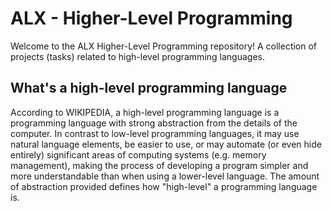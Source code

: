 # ALX - Higher-Level Programming

Welcome to the ALX Higher-Level Programming repository! A collection of projects (tasks) related to high-level programming languages.

## What's a high-level programming language

According to WIKIPEDIA, a high-level programming language is a programming language with strong abstraction from the details of the computer. In contrast to low-level programming languages, it may use natural language elements, be easier to use, or may automate (or even hide entirely) significant areas of computing systems (e.g. memory management), making the process of developing a program simpler and more understandable than when using a lower-level language. The amount of abstraction provided defines how "high-level" a programming language is.
